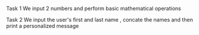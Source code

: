 
Task 1 We input 2 numbers and perform basic mathematical operations

Task 2 We input the user's first and last name , concate the names and then print a personalized message
